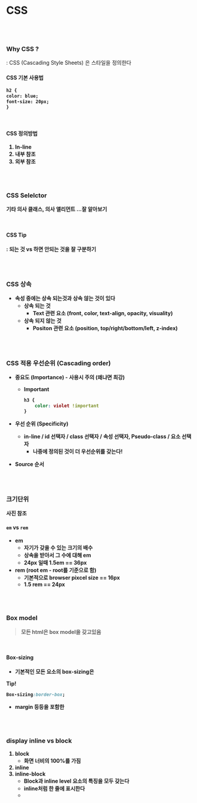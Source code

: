 # CSS

<br>

<Br>

### Why CSS ?

: CSS (Cascading Style Sheets) 은 스타일을 정의한다

<b>

#### CSS 기본 사용법

```html
h2 {
color: blue;
font-size: 20px;
}
```

<br>

#### CSS 정의방법

1. In-line
2. 내부 참조
3. 외부 참조

<br>

<br>

### CSS Selelctor

기타 의사 클래스, 의사 앨리먼트 ...잘 알아보기

<br>

#### CSS Tip

: 되는 것 vs 하면 안되는 것을 잘 구분하기

<br>

<br>

### CSS 상속

- 속성 중에는 상속 되는것과 상속 않는 것이 있다
  - 상속 되는 것
    - Text 관련 요소 (front, color, text-align, opacity, visuality)
  - 상속 되지 않는 것
    - Positon 관련 요소 (position, top/right/bottom/left, z-index)

<br>

<br>

### CSS 적용 우선순위 (Cascading order)

- 중요도 (Importance) - 사용시 주의 (왜냐면 최강)

  - Important

    ```css
    h3 {
    	color: violet !important
    }
    ```

    

- 우선 순위 (Specificity)

  - in-line / id 선택자 / class 선택자 / **속성 선택자**, **Pseudo-class** / 요소 선택자
    - 나중에 정의된 것이 더 우선순위를 갖는다!

- Source 순서

<br>

<br>

### 크기단위

사진 참조



#### `em` vs `rem`

- em 
  - 자기가 갖을 수 있는 크기의 배수
  - 상속을 받아서 그 수에 대해 em
  - 24px 일때 1.5em == 36px
- rem (root em - root를 기준으로 함)
  - 기본적으로 browser pixcel size == 16px
  - 1.5 rem == 24px

<br>

<br>

### Box model

> 모든 html은 box model을 갖고있음

<br>



#### Box-sizing

- 기본적인 모든 요소의 box-sizing은

Tip!

```css
Box-sizing:border-box;
```

- margin 등등을 포함한

<br>

<br>

### display inline vs block

1. block
   - 화면 너비의 100%를 가짐
2. inline
3. inline-block
   - Block과 inline level 요소의 특징을 모두 갖는다
   - inline처럼 한 줄에 표시한다
   - 